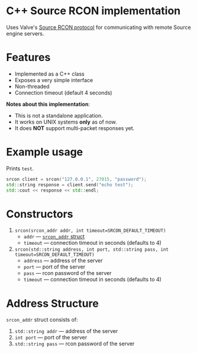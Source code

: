 # C++ Source RCON implementation

Uses Valve's [Source RCON protocol](https://developer.valvesoftware.com/wiki/Source_RCON_Protocol) for communicating with remote Source engine servers.

# Features

* Implemented as a C++ class
* Exposes a very simple interface
* Non-threaded
* Connection timeout (default 4 seconds)

**Notes about this implementation**:

* This is not a standalone application.
* It works on UNIX systems **only** as of now.
* It does **NOT** support multi-packet responses yet.

# Example usage

Prints `test`.

```c++
srcon client = srcon("127.0.0.1", 27015, "password");
std::string response = client.send("echo test");
std::cout << response << std::endl;
```

# Constructors

1. `srcon(srcon_addr addr, int timeout=SRCON_DEFAULT_TIMEOUT)`
	* `addr` — [`srcon_addr` struct](#address-structure)
	* `timeout` — connection timeout in seconds (defaults to 4)
1. `srcon(std::string address, int port, std::string pass, int timeout=SRCON_DEFAULT_TIMEOUT)`
	* `address` — address of the server
	* `port` — port of the server
	* `pass` — rcon password of the server
	* `timeout` — connection timeout in seconds (defaults to 4)

# Address Structure

`srcon_addr` struct consists of:

1. `std::string addr` — address of the server
1. `int port` — port of the server
1. `std::string pass` — rcon password of the server
